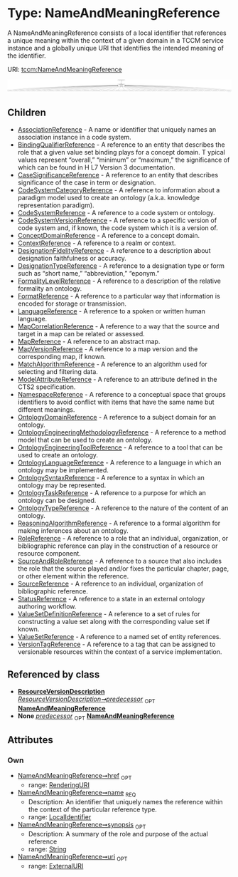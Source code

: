 
# Type: NameAndMeaningReference


A NameAndMeaningReference consists of a local identifier that references a unique meaning within the context of a given domain in a TCCM service instance and a globally unique URI that identifies the intended meaning of the identifier.

URI: [tccm:NameAndMeaningReference](https://hotecosystem.org/tccm/NameAndMeaningReference)


![img](images/NameAndMeaningReference.svg)

## Children

 * [AssociationReference](AssociationReference.md) - A name or identifier that uniquely names an association instance in a code system.
 * [BindingQualifierReference](BindingQualifierReference.md) - A reference to an entity that describes the role that a given value set binding plays for a concept domain. T ypical values represent “overall,” “minimum” or “maximum,” the significance of which can be found in H L7 Version 3 documentation.
 * [CaseSignificanceReference](CaseSignificanceReference.md) - A reference to an entity that describes significance of the case in term or designation.
 * [CodeSystemCategoryReference](CodeSystemCategoryReference.md) - A reference to information about a paradigm model used to create an ontology (a.k.a. knowledge representation paradigm).
 * [CodeSystemReference](CodeSystemReference.md) - A reference to a code system or ontology.
 * [CodeSystemVersionReference](CodeSystemVersionReference.md) - A reference to a specific version of code system and, if known, the code system which it is a version of.
 * [ConceptDomainReference](ConceptDomainReference.md) - A reference to a concept domain.
 * [ContextReference](ContextReference.md) - A reference to a realm or context.
 * [DesignationFidelityReference](DesignationFidelityReference.md) - A reference to a description about designation faithfulness or accuracy.
 * [DesignationTypeReference](DesignationTypeReference.md) - A reference to a designation type or form such as “short name,” “abbreviation,” “eponym.”
 * [FormalityLevelReference](FormalityLevelReference.md) - A reference to a description of the relative formality an ontology.
 * [FormatReference](FormatReference.md) - A reference to a particular way that information is encoded for storage or transmission.
 * [LanguageReference](LanguageReference.md) - A reference to a spoken or written human language.
 * [MapCorrelationReference](MapCorrelationReference.md) - A reference to a way that the source and target in a map can be related or assessed.
 * [MapReference](MapReference.md) - A reference to an abstract map.
 * [MapVersionReference](MapVersionReference.md) - A reference to a map version and the corresponding map, if known.
 * [MatchAlgorithmReference](MatchAlgorithmReference.md) - A reference to an algorithm used for selecting and filtering data.
 * [ModelAttributeReference](ModelAttributeReference.md) - A reference to an attribute defined in the CTS2 specification.
 * [NamespaceReference](NamespaceReference.md) - A reference to a conceptual space that groups identifiers to avoid conflict with items that have the same name but different meanings.
 * [OntologyDomainReference](OntologyDomainReference.md) - A reference to a subject domain for an ontology.
 * [OntologyEngineeringMethodologyReference](OntologyEngineeringMethodologyReference.md) - A reference to a method model that can be used to create an ontology.
 * [OntologyEngineeringToolReference](OntologyEngineeringToolReference.md) - A reference to a tool that can be used to create an ontology.
 * [OntologyLanguageReference](OntologyLanguageReference.md) - A reference to a language in which an ontology may be implemented.
 * [OntologySyntaxReference](OntologySyntaxReference.md) - A reference to a syntax in which an ontology may be represented.
 * [OntologyTaskReference](OntologyTaskReference.md) - A reference to a purpose for which an ontology can be designed.
 * [OntologyTypeReference](OntologyTypeReference.md) - A reference to the nature of the content of an ontology.
 * [ReasoningAlgorithmReference](ReasoningAlgorithmReference.md) - A reference to a formal algorithm for making inferences about an ontology.
 * [RoleReference](RoleReference.md) - A reference to a role that an individual, organization, or bibliographic reference can play in the construction of a resource or resource component.
 * [SourceAndRoleReference](SourceAndRoleReference.md) - A reference to a source that also includes the role that the source played and/or fixes the particular chapter, page, or other element within the reference.
 * [SourceReference](SourceReference.md) - A reference to an individual, organization of bibliographic reference.
 * [StatusReference](StatusReference.md) - A reference to a state in an external ontology authoring workflow.
 * [ValueSetDefinitionReference](ValueSetDefinitionReference.md) - A reference to a set of rules for constructing a value set along with the corresponding value set if known.
 * [ValueSetReference](ValueSetReference.md) - A reference to a named set of entity references.
 * [VersionTagReference](VersionTagReference.md) - A reference to a tag that can be assigned to versionable resources within the context of a service implementation.

## Referenced by class

 *  **[ResourceVersionDescription](ResourceVersionDescription.md)** *[ResourceVersionDescription➞predecessor](ResourceVersionDescription_predecessor.md)*  <sub>OPT</sub>  **[NameAndMeaningReference](NameAndMeaningReference.md)**
 *  **None** *[predecessor](predecessor.md)*  <sub>OPT</sub>  **[NameAndMeaningReference](NameAndMeaningReference.md)**

## Attributes


### Own

 * [NameAndMeaningReference➞href](NameAndMeaningReference_href.md)  <sub>OPT</sub>
    * range: [RenderingURI](types/RenderingURI.md)
 * [NameAndMeaningReference➞name](NameAndMeaningReference_name.md)  <sub>REQ</sub>
    * Description: An identifier that uniquely names the reference within the context of the particular reference type.
    * range: [LocalIdentifier](types/LocalIdentifier.md)
 * [NameAndMeaningReference➞synopsis](NameAndMeaningReference_synopsis.md)  <sub>OPT</sub>
    * Description: A summary of the role and purpose of the actual reference
    * range: [String](types/String.md)
 * [NameAndMeaningReference➞uri](NameAndMeaningReference_uri.md)  <sub>OPT</sub>
    * range: [ExternalURI](types/ExternalURI.md)
